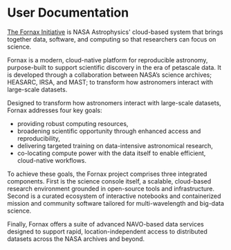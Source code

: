 # User Documentation

[The Fornax Initiative](https://pcos.gsfc.nasa.gov/Fornax/) is NASA Astrophysics' cloud-based system that brings together data, software, and computing so that researchers can focus on science.

Fornax is a modern, cloud-native platform for reproducible astronomy, purpose-built to support scientific discovery in the era of petascale data.
It is developed through a collaboration between NASA’s science archives; HEASARC, IRSA, and MAST; to transform how astronomers interact with large-scale datasets.

Designed to transform how astronomers interact with large-scale datasets, Fornax addresses four key goals:

 *  providing robust computing resources,
 *  broadening scientific opportunity through enhanced access and reproducibility,
 *  delivering targeted training on data-intensive astronomical research,
 *  co-locating compute power with the data itself to enable efficient, cloud-native workflows.

To achieve these goals, the Fornax project comprises three integrated components.
First is the science console itself, a scalable, cloud-based research environment grounded in open-source tools and infrastructure.
Second is a curated ecosystem of interactive notebooks and containerized mission and community software tailored for multi-wavelength and big-data science.

Finally, Fornax offers a suite of advanced NAVO-based data services designed to support rapid, location-independent access to distributed datasets across the NASA archives and beyond.
